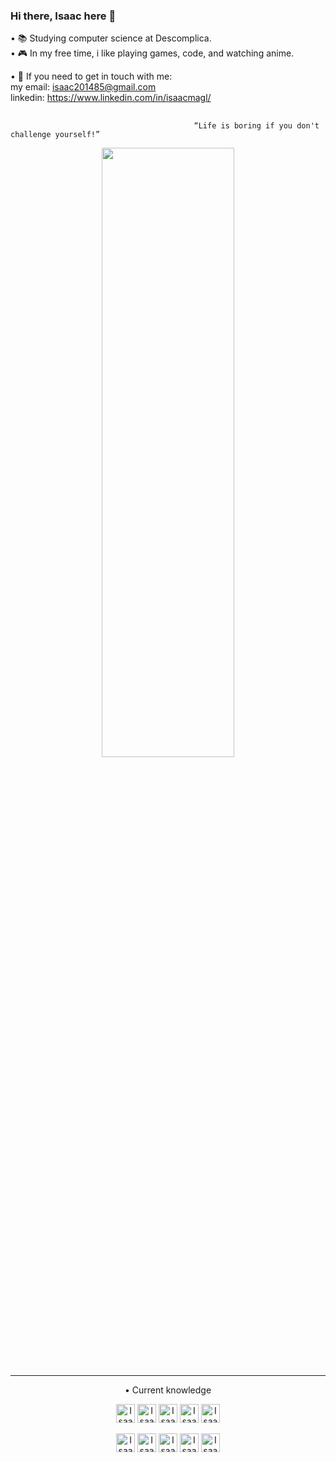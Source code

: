 ### Hi there, Isaac here 👋

• 📚  Studying computer science at Descomplica.                                                                                                                                                           
• 🎮  In my free time, i like playing games, code, and watching anime.

• 💬  If you need to get in touch with me:<br>
        my email: isaac201485@gmail.com<br>
        linkedin: https://www.linkedin.com/in/isaacmagl/

  ##
    
                                             “Life is boring if you don't challenge yourself!”
 
    
  <div align="center"><img width = 65% height = 50% src = "https://static.wikia.nocookie.net/haikyuu/images/d/db/Nishinoya_2_s1_e20.png/revision/latest?cb=20220218110015"><div/>

--------------------------------------------------------------------------------------------------
• Current knowledge
<div style = "display inline_block">
  <img align = "center" alt = "Isaac-Python" height = "30" widh = "40" src = "https://img.shields.io/badge/Python-3776AB?style=for-the-badge&logo=python&logoColor=white">
 <img align = "center" alt = "Isaac-Vscode" height = "30" widh = "40" src = "https://img.shields.io/badge/Visual%20Studio%20Code-0078d7.svg?style=for-the-badge&logo=visual-studio-code&logoColor=white">
 <img align = "center" alt = "Isaac-git" height = "30" widh = "40" src = "https://img.shields.io/badge/git-%23F05033.svg?style=for-the-badge&logo=git&logoColor=white">
 <img align = "center" alt = "Isaac-html5" height = "30" widh = "40" src = "https://img.shields.io/badge/html5-%23E34F26.svg?style=for-the-badge&logo=html5&logoColor=white">
 <img align = "center" alt = "Isaac-css" height = "30" widh = "40" src = "https://img.shields.io/badge/css3-%231572B6.svg?style=for-the-badge&logo=css3&logoColor=white"><br><br>
 <img align = "center" alt = "Isaac-javascript" height = "30" widh = "40" src = "https://img.shields.io/badge/JavaScript-F7DF1E?style=for-the-badge&logo=javascript&logoColor=white">
 <img align = "center" alt = "Isaac-bootstrap" height = "30" widh = "40" src = "https://img.shields.io/badge/Bootstrap-563D7C?style=for-the-badge&logo=bootstrap&logoColor=white">
 <img align = "center" alt = "Isaac-java" height = "30" widh = "40" src = "https://img.shields.io/badge/Java-ED8B00?style=for-the-badge&logo=java&logoColor=white">
 <img align = "center" alt = "Isaac-php" height = "30" widh = "40" src = "https://img.shields.io/badge/PHP-777BB4?style=for-the-badge&logo=php&logoColor=white">
 <img align = "center" alt = "Isaac-django" height = "30" widh = "40" src = "https://img.shields.io/badge/Django-092E20?style=for-the-badge&logo=django&logoColor=white">
 

   </div> 
